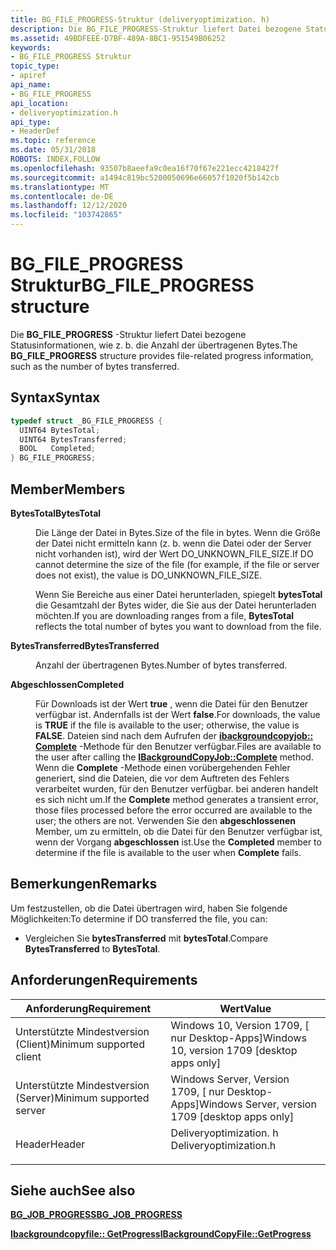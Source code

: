 ```yaml
---
title: BG_FILE_PROGRESS-Struktur (deliveryoptimization. h)
description: Die BG_FILE_PROGRESS-Struktur liefert Datei bezogene Statusinformationen, wie z. b. die Anzahl der übertragenen Bytes.
ms.assetid: 49BDFEEE-D7BF-489A-8BC1-951549B06252
keywords:
- BG_FILE_PROGRESS Struktur
topic_type:
- apiref
api_name:
- BG_FILE_PROGRESS
api_location:
- deliveryoptimization.h
api_type:
- HeaderDef
ms.topic: reference
ms.date: 05/31/2018
ROBOTS: INDEX,FOLLOW
ms.openlocfilehash: 93507b8aeefa9c0ea16f70f67e221ecc4218427f
ms.sourcegitcommit: a1494c819bc5200050696e66057f1020f5b142cb
ms.translationtype: MT
ms.contentlocale: de-DE
ms.lasthandoff: 12/12/2020
ms.locfileid: "103742865"
---
```

# <a name="bg_file_progress-structure"></a><span data-ttu-id="07c38-104">BG_FILE_PROGRESS Struktur</span><span class="sxs-lookup"><span data-stu-id="07c38-104">BG_FILE_PROGRESS structure</span></span>

<span data-ttu-id="07c38-105">Die **BG_FILE_PROGRESS** -Struktur liefert Datei bezogene Statusinformationen, wie z. b. die Anzahl der übertragenen Bytes.</span><span class="sxs-lookup"><span data-stu-id="07c38-105">The **BG_FILE_PROGRESS** structure provides file-related progress information, such as the number of bytes transferred.</span></span>

## <a name="syntax"></a><span data-ttu-id="07c38-106">Syntax</span><span class="sxs-lookup"><span data-stu-id="07c38-106">Syntax</span></span>


```C++
typedef struct _BG_FILE_PROGRESS {
  UINT64 BytesTotal;
  UINT64 BytesTransferred;
  BOOL   Completed;
} BG_FILE_PROGRESS;
```



## <a name="members"></a><span data-ttu-id="07c38-107">Member</span><span class="sxs-lookup"><span data-stu-id="07c38-107">Members</span></span>

<dl> <dt>

<span data-ttu-id="07c38-108">**BytesTotal**</span><span class="sxs-lookup"><span data-stu-id="07c38-108">**BytesTotal**</span></span>
</dt> <dd>

<span data-ttu-id="07c38-109">Die Länge der Datei in Bytes.</span><span class="sxs-lookup"><span data-stu-id="07c38-109">Size of the file in bytes.</span></span> <span data-ttu-id="07c38-110">Wenn die Größe der Datei nicht ermitteln kann (z. b. wenn die Datei oder der Server nicht vorhanden ist), wird der Wert DO_UNKNOWN_FILE_SIZE.</span><span class="sxs-lookup"><span data-stu-id="07c38-110">If DO cannot determine the size of the file (for example, if the file or server does not exist), the value is DO_UNKNOWN_FILE_SIZE.</span></span>

<span data-ttu-id="07c38-111">Wenn Sie Bereiche aus einer Datei herunterladen, spiegelt **bytesTotal** die Gesamtzahl der Bytes wider, die Sie aus der Datei herunterladen möchten.</span><span class="sxs-lookup"><span data-stu-id="07c38-111">If you are downloading ranges from a file, **BytesTotal** reflects the total number of bytes you want to download from the file.</span></span>

</dd> <dt>

<span data-ttu-id="07c38-112">**BytesTransferred**</span><span class="sxs-lookup"><span data-stu-id="07c38-112">**BytesTransferred**</span></span>
</dt> <dd>

<span data-ttu-id="07c38-113">Anzahl der übertragenen Bytes.</span><span class="sxs-lookup"><span data-stu-id="07c38-113">Number of bytes transferred.</span></span>

</dd> <dt>

<span data-ttu-id="07c38-114">**Abgeschlossen**</span><span class="sxs-lookup"><span data-stu-id="07c38-114">**Completed**</span></span>
</dt> <dd>

<span data-ttu-id="07c38-115">Für Downloads ist der Wert **true** , wenn die Datei für den Benutzer verfügbar ist. Andernfalls ist der Wert **false**.</span><span class="sxs-lookup"><span data-stu-id="07c38-115">For downloads, the value is **TRUE** if the file is available to the user; otherwise, the value is **FALSE**.</span></span> <span data-ttu-id="07c38-116">Dateien sind nach dem Aufrufen der [**ibackgroundcopyjob:: Complete**](ibackgroundcopyjob-complete.md) -Methode für den Benutzer verfügbar.</span><span class="sxs-lookup"><span data-stu-id="07c38-116">Files are available to the user after calling the [**IBackgroundCopyJob::Complete**](ibackgroundcopyjob-complete.md) method.</span></span> <span data-ttu-id="07c38-117">Wenn die **Complete** -Methode einen vorübergehenden Fehler generiert, sind die Dateien, die vor dem Auftreten des Fehlers verarbeitet wurden, für den Benutzer verfügbar. bei anderen handelt es sich nicht um.</span><span class="sxs-lookup"><span data-stu-id="07c38-117">If the **Complete** method generates a transient error, those files processed before the error occurred are available to the user; the others are not.</span></span> <span data-ttu-id="07c38-118">Verwenden Sie den **abgeschlossenen** Member, um zu ermitteln, ob die Datei für den Benutzer verfügbar ist, wenn der Vorgang **abgeschlossen** ist.</span><span class="sxs-lookup"><span data-stu-id="07c38-118">Use the **Completed** member to determine if the file is available to the user when **Complete** fails.</span></span>

</dd> </dl>

## <a name="remarks"></a><span data-ttu-id="07c38-119">Bemerkungen</span><span class="sxs-lookup"><span data-stu-id="07c38-119">Remarks</span></span>

<span data-ttu-id="07c38-120">Um festzustellen, ob die Datei übertragen wird, haben Sie folgende Möglichkeiten:</span><span class="sxs-lookup"><span data-stu-id="07c38-120">To determine if DO transferred the file, you can:</span></span>

-   <span data-ttu-id="07c38-121">Vergleichen Sie **bytesTransferred** mit **bytesTotal**.</span><span class="sxs-lookup"><span data-stu-id="07c38-121">Compare **BytesTransferred** to **BytesTotal**.</span></span>

## <a name="requirements"></a><span data-ttu-id="07c38-122">Anforderungen</span><span class="sxs-lookup"><span data-stu-id="07c38-122">Requirements</span></span>



| <span data-ttu-id="07c38-123">Anforderung</span><span class="sxs-lookup"><span data-stu-id="07c38-123">Requirement</span></span> | <span data-ttu-id="07c38-124">Wert</span><span class="sxs-lookup"><span data-stu-id="07c38-124">Value</span></span> |
|-------------------------------------|---------------------------------------------------------------------------------------------------|
| <span data-ttu-id="07c38-125">Unterstützte Mindestversion (Client)</span><span class="sxs-lookup"><span data-stu-id="07c38-125">Minimum supported client</span></span><br/> | <span data-ttu-id="07c38-126">Windows 10, Version 1709, \[ nur Desktop-Apps\]</span><span class="sxs-lookup"><span data-stu-id="07c38-126">Windows 10, version 1709 \[desktop apps only\]</span></span><br/>                                         |
| <span data-ttu-id="07c38-127">Unterstützte Mindestversion (Server)</span><span class="sxs-lookup"><span data-stu-id="07c38-127">Minimum supported server</span></span><br/> | <span data-ttu-id="07c38-128">Windows Server, Version 1709, \[ nur Desktop-Apps\]</span><span class="sxs-lookup"><span data-stu-id="07c38-128">Windows Server, version 1709 \[desktop apps only\]</span></span><br/>                                     |
| <span data-ttu-id="07c38-129">Header</span><span class="sxs-lookup"><span data-stu-id="07c38-129">Header</span></span><br/>                   | <dl> <span data-ttu-id="07c38-130"><dt>Deliveryoptimization. h</dt></span><span class="sxs-lookup"><span data-stu-id="07c38-130"><dt>Deliveryoptimization.h</dt></span></span> </dl> |



## <a name="see-also"></a><span data-ttu-id="07c38-131">Siehe auch</span><span class="sxs-lookup"><span data-stu-id="07c38-131">See also</span></span>

<dl> <dt>

[<span data-ttu-id="07c38-132">**BG_JOB_PROGRESS**</span><span class="sxs-lookup"><span data-stu-id="07c38-132">**BG_JOB_PROGRESS**</span></span>](bg-job-progress.md)
</dt> <dt>

[<span data-ttu-id="07c38-133">**Ibackgroundcopyfile:: GetProgress**</span><span class="sxs-lookup"><span data-stu-id="07c38-133">**IBackgroundCopyFile::GetProgress**</span></span>](ibackgroundcopyfile-getprogress-method.md)
</dt> </dl>

 

 





